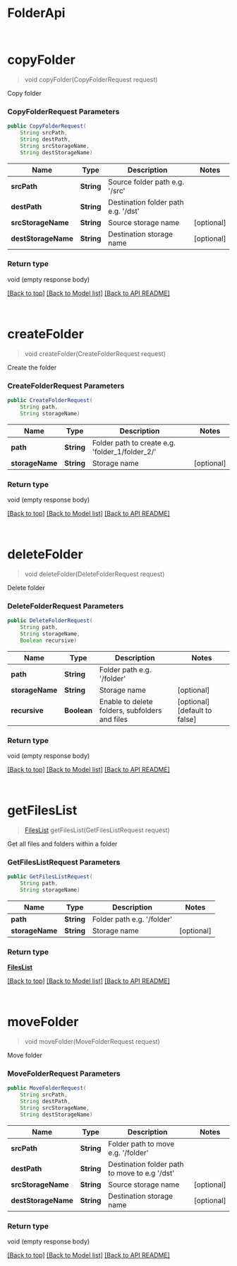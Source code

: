 # FolderApi

            ﻿
<a name="copyFolder"></a>
# **copyFolder**
> void copyFolder(CopyFolderRequest request)

Copy folder

### **CopyFolderRequest** Parameters
```java
public CopyFolderRequest(
    String srcPath, 
    String destPath, 
    String srcStorageName, 
    String destStorageName)
```

Name | Type | Description | Notes
---- | ---- | ----------- | -----
 **srcPath** | **String**| Source folder path e.g. &#39;/src&#39; |
 **destPath** | **String**| Destination folder path e.g. &#39;/dst&#39; |
 **srcStorageName** | **String**| Source storage name | [optional]
 **destStorageName** | **String**| Destination storage name | [optional]

### Return type

void (empty response body)

[[Back to top]](#) [[Back to Model list]](Model.md) [[Back to API README]](README.md)

            ﻿
<a name="createFolder"></a>
# **createFolder**
> void createFolder(CreateFolderRequest request)

Create the folder

### **CreateFolderRequest** Parameters
```java
public CreateFolderRequest(
    String path, 
    String storageName)
```

Name | Type | Description | Notes
---- | ---- | ----------- | -----
 **path** | **String**| Folder path to create e.g. &#39;folder_1/folder_2/&#39; |
 **storageName** | **String**| Storage name | [optional]

### Return type

void (empty response body)

[[Back to top]](#) [[Back to Model list]](Model.md) [[Back to API README]](README.md)

            ﻿
<a name="deleteFolder"></a>
# **deleteFolder**
> void deleteFolder(DeleteFolderRequest request)

Delete folder

### **DeleteFolderRequest** Parameters
```java
public DeleteFolderRequest(
    String path, 
    String storageName, 
    Boolean recursive)
```

Name | Type | Description | Notes
---- | ---- | ----------- | -----
 **path** | **String**| Folder path e.g. &#39;/folder&#39; |
 **storageName** | **String**| Storage name | [optional]
 **recursive** | **Boolean**| Enable to delete folders, subfolders and files | [optional] [default to false]

### Return type

void (empty response body)

[[Back to top]](#) [[Back to Model list]](Model.md) [[Back to API README]](README.md)

            ﻿
<a name="getFilesList"></a>
# **getFilesList**
> [FilesList](FilesList.md) getFilesList(GetFilesListRequest request)

Get all files and folders within a folder

### **GetFilesListRequest** Parameters
```java
public GetFilesListRequest(
    String path, 
    String storageName)
```

Name | Type | Description | Notes
---- | ---- | ----------- | -----
 **path** | **String**| Folder path e.g. &#39;/folder&#39; |
 **storageName** | **String**| Storage name | [optional]

### Return type

[**FilesList**](FilesList.md)

[[Back to top]](#) [[Back to Model list]](Model.md) [[Back to API README]](README.md)

            ﻿
<a name="moveFolder"></a>
# **moveFolder**
> void moveFolder(MoveFolderRequest request)

Move folder

### **MoveFolderRequest** Parameters
```java
public MoveFolderRequest(
    String srcPath, 
    String destPath, 
    String srcStorageName, 
    String destStorageName)
```

Name | Type | Description | Notes
---- | ---- | ----------- | -----
 **srcPath** | **String**| Folder path to move e.g. &#39;/folder&#39; |
 **destPath** | **String**| Destination folder path to move to e.g &#39;/dst&#39; |
 **srcStorageName** | **String**| Source storage name | [optional]
 **destStorageName** | **String**| Destination storage name | [optional]

### Return type

void (empty response body)

[[Back to top]](#) [[Back to Model list]](Model.md) [[Back to API README]](README.md)

